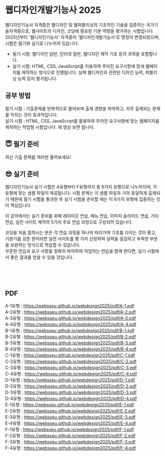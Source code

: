 # 웹디자인개발기능사 2025

웹디자인기능사 자격증은 웹디자인 및 웹퍼블리싱의 기초적인 기술을 검증하는 국가기술자격증으로, 웹사이트의 디자인, 코딩에 필요한 기본 역량을 평가하는 시험입니다.
2025년부터 '웹디자인기능사' 자격증이 '웹디자인개발기능사'로 명칭이 변경되었으며, 시험은 필기와 실기로 나누어져 있습니다.

- 필기 시험: 웹디자인 일반, 인터넷 일반, 웹디자인 제작 기초 등의 과목을 포함합니다.
- 실기 시험: HTML, CSS, JavaScript를 이용하여 주어진 요구사항에 맞게 웹페이지를 제작하는 방식으로 진행됩니다. 실제 웹디자인과 관련된 디자인 능력, 퍼블리싱 능력 등이 평가됩니다.

## 공부 방법
필기 시험 : 기출문제를 반복적으로 풀어보며 출제 경향을 파악하고, 자주 출제되는 문제를 익히는 것이 효과적입니다.   
실기 시험 : HTML, CSS, JavaScript를 활용하여 주어진 요구사항에 맞는 웹페이지를 제작하는 작업형 시험입니다. 제 영상 보면 됩니다.   

## 😇 필기 준비
최신 기출 문제를 여러번 풀어보세요!

## 😎 실기 준비
웹디자인기능사 실기 시험은 A유형부터 F유형까지 총 6가지 유형으로 나누어지며, 각 유형에 맞는 샘플 파일이 제공됩니다. 시험 문제는 이 샘플 파일과 거의 동일하게 출제되기 때문에 필기 시험을 통과한 후 실기 시험을 준비할 때는 이 6가지 유형에 집중하는 것이 핵심입니다.       

이 강의에서는 실기 준비를 위해 레이아웃 연습, 메뉴 연습, 이미지 슬라이드 연습, 기타 연습, 실전 사이트 제작의 5가지 주요 연습 과정으로 구성되어 있습니다.     

코딩을 처음 접하시는 분은 각 연습 과정을 하나씩 따라가며 기초를 다지는 것이 좋고, 
기본기를 갖춘 분이라면 실전 사이트를 몇 가지 선정하여 실력을 점검하고 부족한 부분을 보완하는 방식으로 학습할 수 있습니다.    
꾸준한 연습과 요구 사항을 정확히 파악하여 작업하는 연습을 함께 한다면, 실기 시험에서 좋은 결과를 얻을 수 있을 것입니다.    

<br><br><br>
## PDF 
A-1유형 : https://websseu.github.io/webdesign2025/pdf/A-1.pdf    
A-2유형 : https://websseu.github.io/webdesign2025/pdf/A-2.pdf   
A-3유형 : https://websseu.github.io/webdesign2025/pdf/A-3.pdf   
A-4유형 : https://websseu.github.io/webdesign2025/pdf/A-4.pdf   
B-1유형 : https://websseu.github.io/webdesign2025/pdf/B-1.pdf   
B-2유형 : https://websseu.github.io/webdesign2025/pdf/B-2.pdf   
B-3유형 : https://websseu.github.io/webdesign2025/pdf/B-3.pdf   
B-4유형 : https://websseu.github.io/webdesign2025/pdf/B-4.pdf   
C-1유형 : https://websseu.github.io/webdesign2025/pdf/C-1.pdf   
C-2유형 : https://websseu.github.io/webdesign2025/pdf/C-2.pdf   
C-3유형 : https://websseu.github.io/webdesign2025/pdf/C-3.pdf   
C-4유형 : https://websseu.github.io/webdesign2025/pdf/C-4.pdf   
D-1유형 : https://websseu.github.io/webdesign2025/pdf/D-1.pdf   
D-2유형 : https://websseu.github.io/webdesign2025/pdf/D-2.pdf   
D-3유형 : https://websseu.github.io/webdesign2025/pdf/D-3.pdf   
D-4유형 : https://websseu.github.io/webdesign2025/pdf/D-4.pdf   
E-1유형 : https://websseu.github.io/webdesign2025/pdf/E-1.pdf   
E-2유형 : https://websseu.github.io/webdesign2025/pdf/E-2.pdf   
E-3유형 : https://websseu.github.io/webdesign2025/pdf/E-3.pdf   
E-4유형 : https://websseu.github.io/webdesign2025/pdf/E-4.pdf   
F-1유형 : https://websseu.github.io/webdesign2025/pdf/F-1.pdf   
F-2유형 : https://websseu.github.io/webdesign2025/pdf/F-2.pdf    
F-3유형 : https://websseu.github.io/webdesign2025/pdf/F-3.pdf   
F-4유형 : https://websseu.github.io/webdesign2025/pdf/F-4.pdf     
